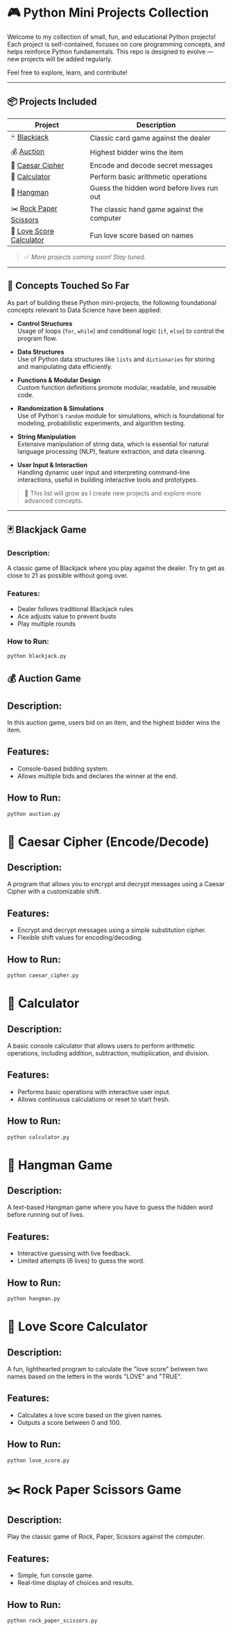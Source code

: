 # 🎮 Python Mini Projects Collection

Welcome to my collection of small, fun, and educational Python projects! Each project is self-contained, focuses on core programming concepts, and helps reinforce Python fundamentals. This repo is designed to evolve — new projects will be added regularly.

Feel free to explore, learn, and contribute!

---

## 📦 Projects Included

| Project | Description |
|--------|-------------|
| 🃏 [Blackjack](#-blackjack-game) | Classic card game against the dealer |
| 💰 [Auction](#-auction-game) | Highest bidder wins the item |
| 🔐 [Caesar Cipher](#-caesar-cipher-encodedecode) | Encode and decode secret messages |
| 🧮 [Calculator](#-calculator) | Perform basic arithmetic operations |
| 🎯 [Hangman](#-hangman-game) | Guess the hidden word before lives run out |
| ✂️ [Rock Paper Scissors](#-rock-paper-scissors-game) | The classic hand game against the computer |
| 💖 [Love Score Calculator](#-love-score-calculator) | Fun love score based on names |

> ✅ *More projects coming soon! Stay tuned.*

---

## 🧠 Concepts Touched So Far

As part of building these Python mini-projects, the following foundational concepts relevant to Data Science have been applied:

- **Control Structures**  
  Usage of loops (`for`, `while`) and conditional logic (`if`, `else`) to control the program flow.

- **Data Structures**  
  Use of Python data structures like `lists` and `dictionaries` for storing and manipulating data efficiently.

- **Functions & Modular Design**  
  Custom function definitions promote modular, readable, and reusable code.

- **Randomization & Simulations**  
  Use of Python's `random` module for simulations, which is foundational for modeling, probabilistic experiments, and algorithm testing.

- **String Manipulation**  
  Extensive manipulation of string data, which is essential for natural language processing (NLP), feature extraction, and data cleaning.

- **User Input & Interaction**  
  Handling dynamic user input and interpreting command-line interactions, useful in building interactive tools and prototypes.

> 🔄 This list will grow as I create new projects and explore more advanced concepts.
---

## 🃏 Blackjack Game

### Description:
A classic game of Blackjack where you play against the dealer. Try to get as close to 21 as possible without going over.

### Features:
- Dealer follows traditional Blackjack rules
- Ace adjusts value to prevent busts
- Play multiple rounds

### How to Run:
```bash
python blackjack.py
```

## 💰 Auction Game

## Description:
In this auction game, users bid on an item, and the highest bidder wins the item.

## Features:
- Console-based bidding system.
- Allows multiple bids and declares the winner at the end.

## How to Run:
```bash
python auction.py
```
# 🔐 Caesar Cipher (Encode/Decode)

## Description:
A program that allows you to encrypt and decrypt messages using a Caesar Cipher with a customizable shift.

## Features:
- Encrypt and decrypt messages using a simple substitution cipher.
- Flexible shift values for encoding/decoding.

## How to Run:
```bash
python caesar_cipher.py
```
# 🧮 Calculator

## Description:
A basic console calculator that allows users to perform arithmetic operations, including addition, subtraction, multiplication, and division.

## Features:
- Performs basic operations with interactive user input.
- Allows continuous calculations or reset to start fresh.

## How to Run:
```bash
python calculator.py
```
# 🎯 Hangman Game

## Description:
A text-based Hangman game where you have to guess the hidden word before running out of lives.

## Features:
- Interactive guessing with live feedback.
- Limited attempts (6 lives) to guess the word.

## How to Run:
```bash
python hangman.py
```

# 💖 Love Score Calculator

## Description:
A fun, lighthearted program to calculate the "love score" between two names based on the letters in the words "LOVE" and "TRUE".

## Features:
- Calculates a love score based on the given names.
- Outputs a score between 0 and 100.

## How to Run:
```bash
python love_score.py
```
# ✂️ Rock Paper Scissors Game

## Description:
Play the classic game of Rock, Paper, Scissors against the computer.

## Features:
- Simple, fun console game.
- Real-time display of choices and results.

## How to Run:
```bash
python rock_paper_scissors.py
```
